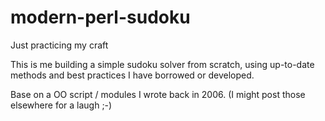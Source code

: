 modern-perl-sudoku
==================

Just practicing my craft

This is me building a simple sudoku solver from scratch, using
up-to-date methods and best practices I have borrowed or developed.

Base on a OO script / modules I wrote back in 2006. (I might post
those elsewhere for a laugh ;-)
